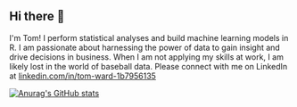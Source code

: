 ## Hi there 👋

I'm Tom!  I perform statistical analyses and build machine learning models in R.  I am passionate about harnessing the power of data to gain insight and drive decisions in business.  When I am not applying my skills at work, I am likely lost in the world of baseball data.  Please connect with me on LinkedIn at [linkedin.com/in/tom-ward-1b7956135](https://www.linkedin.com/in/tom-ward-1b7956135/)

[![Anurag's GitHub stats](https://github-readme-stats.vercel.app/api?username=tomward9)](https://github.com/anuraghazra/github-readme-stats)
